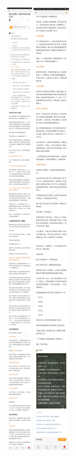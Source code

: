 ![](../../images/2017年11月/GX1128耐心攻略：关系中的必胜之法.jpg)
![](../../images/2017年11月/GX1128耐心攻略：关系中的必胜之法2.jpg)
